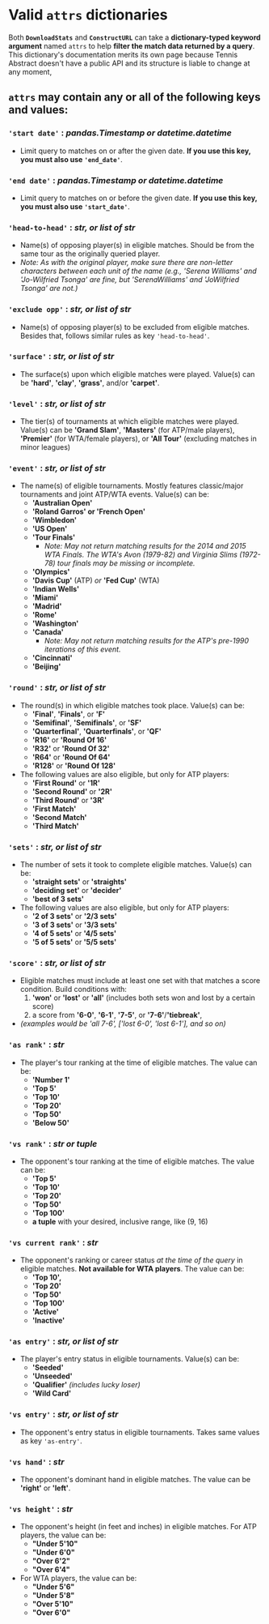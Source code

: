 # Valid `attrs` dictionaries

Both **`DownloadStats`** and **`ConstructURL`** can take a **dictionary-typed keyword argument** named `attrs` to help **filter the match data returned by a query**. This dictionary's documentation merits its own page because Tennis Abstract doesn't have a public API and its structure is liable to change at any moment, 

## `attrs` may contain any or all of the following keys and values:

### `'start date'` : *pandas.Timestamp or datetime.datetime*
- Limit query to matches on or after the given date. **If you use this key, you must also use `'end_date'`**.

### `'end date'` : *pandas.Timestamp or datetime.datetime*
- Limit query to matches on or before the given date. **If you use this key, you must also use `'start_date'`**.

### `'head-to-head'` : *str, or list of str*
- Name(s) of opposing player(s) in eligible matches. Should be from the same tour as the originally queried player.
- *Note: As with the original player, make sure there are non-letter characters between each unit of the name (e.g., 'Serena Williams' and 'Jo-Wilfried Tsonga' are fine, but 'SerenaWilliams' and 'JoWilfried Tsonga' are not.)*

### `'exclude opp'` : *str, or list of str*
- Name(s) of opposing player(s) to be excluded from eligible matches. Besides that, follows similar rules as key `'head-to-head'`.

### `'surface'` : *str, or list of str*
- The surface(s) upon which eligible matches were played. Value(s) can be **'hard'**, **'clay'**, **'grass'**, and/or **'carpet'**.

### `'level'` : *str, or list of str*
- The tier(s) of tournaments at which eligible matches were played. Value(s) can be **'Grand Slam'**, **'Masters'** (for ATP/male players), **'Premier'** (for WTA/female players), or **'All Tour'** (excluding matches in minor leagues)

### `'event'` : *str, or list of str*
- The name(s) of eligible tournaments. Mostly features classic/major tournaments and joint ATP/WTA events. Value(s) can be:
    - **'Australian Open'**
    - **'Roland Garros' or 'French Open'**
    - **'Wimbledon'**
    - **'US Open'**
    - **'Tour Finals'**
        - *Note: May not return matching results for the 2014 and 2015 WTA Finals. The WTA's Avon (1979-82) and Virginia Slims (1972-78) tour finals may be missing or incomplete.*
    - **'Olympics'**
    - **'Davis Cup'** (ATP) *or* **'Fed Cup'** (WTA)
    - **'Indian Wells'**
    - **'Miami'**
    - **'Madrid'**
    - **'Rome'**
    - **'Washington'**
    - **'Canada'**
        - *Note: May not return matching results for the ATP's pre-1990 iterations of this event.*
    - **'Cincinnati'**
    - **'Beijing'**
    
### `'round'` : *str, or list of str*
- The round(s) in which eligible matches took place. Value(s) can be:
    - **'Final'**, **'Finals'**, or **'F'**
    - **'Semifinal'**, **'Semifinals'**, or **'SF'**
    - **'Quarterfinal'**, **'Quarterfinals'**, or **'QF'**
    - **'R16'** or **'Round Of 16'**
    - **'R32'** or **'Round Of 32'**
    - **'R64'** or **'Round Of 64'**
    - **'R128'** or **'Round Of 128'**
- The following values are also eligible, but only for ATP players:
    - **'First Round'** or **'1R'**
    - **'Second Round'** or **'2R'**
    - **'Third Round'** or **'3R'**
    - **'First Match'**
    - **'Second Match'**
    - **'Third Match'**
    
### `'sets'` : *str, or list of str*
- The number of sets it took to complete eligible matches. Value(s) can be:
    - **'straight sets'** or **'straights'**
    - **'deciding set'** or **'decider'**
    - **'best of 3 sets'**
- The following values are also eligible, but only for ATP players:
    - **'2 of 3 sets'** or **'2/3 sets'**
    - **'3 of 3 sets'** or **'3/3 sets'**
    - **'4 of 5 sets'** or **'4/5 sets'**
    - **'5 of 5 sets'** or **'5/5 sets'**
    
### `'score'` : *str, or list of str*
- Eligible matches must include at least one set with that matches a score condition. Build conditions with:
    1. **'won'** or **'lost'** or **'all'** (includes both sets won and lost by a certain score)
    2. a score from **'6-0'**, **'6-1'**, **'7-5'**, or **'7-6'**/**'tiebreak'**,
- *(examples would be 'all 7-6', ['lost 6-0', 'lost 6-1'], and so on)*

### `'as rank'` : *str*
- The player's tour ranking at the time of eligible matches. The value can be:
    - **'Number 1'**
    - **'Top 5'**
    - **'Top 10'**
    - **'Top 20'**
    - **'Top 50'**
    - **'Below 50'**
    
### `'vs rank'` : *str or tuple*
- The opponent's tour ranking at the time of eligible matches. The value can be:
    - **'Top 5'**
    - **'Top 10'**
    - **'Top 20'**
    - **'Top 50'**
    - **'Top 100'**
    - **a tuple** with your desired, inclusive range, like (9, 16)
    
### `'vs current rank'` : *str*
- The opponent's ranking or career status *at the time of the query* in eligible matches. **Not available for WTA players**. The value can be:
    - **'Top 10',**
    - **'Top 20'**
    - **'Top 50'**
    - **'Top 100'**
    - **'Active'**
    - **'Inactive'**
    
### `'as entry'` : *str, or list of str*
- The player's entry status in eligible tournaments. Value(s) can be:
    - **'Seeded'**
    - **'Unseeded'**
    - **'Qualifier'** _(includes lucky loser)_
    - **'Wild Card'**
    
### `'vs entry'` : *str, or list of str*
- The opponent's entry status in eligible tournaments. Takes same values as key `'as-entry'`.

### `'vs hand'` : *str*
- The opponent's dominant hand in eligible matches. The value can be **'right'** or **'left'**.

### `'vs height'` : *str*
- The opponent's height (in feet and inches) in eligible matches. For ATP players, the value can be:
    - **"Under 5'10"**
    - **"Under 6'0"**
    - **"Over 6'2"**
    - **"Over 6'4"**
- For WTA players, the value can be:
    - **"Under 5'6"**
    - **"Under 5'8"**
    - **"Over 5'10"**
    - **"Over 6'0"**
